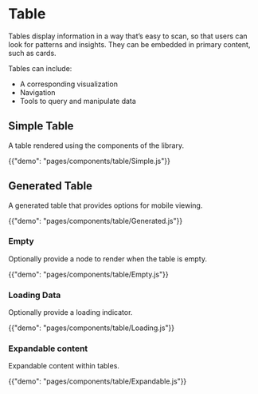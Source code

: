 # Table

Tables display information in a way that’s easy to scan, so that users can look for patterns and insights. They can be embedded in primary content, such as cards.

Tables can include:

- A corresponding visualization
- Navigation
- Tools to query and manipulate data

## Simple Table

A table rendered using the components of the library.

{{"demo": "pages/components/table/Simple.js"}}

## Generated Table

A generated table that provides options for mobile viewing.

{{"demo": "pages/components/table/Generated.js"}}

### Empty

Optionally provide a node to render when the table is empty.

{{"demo": "pages/components/table/Empty.js"}}

### Loading Data

Optionally provide a loading indicator.

{{"demo": "pages/components/table/Loading.js"}}

### Expandable content

Expandable content within tables.

{{"demo": "pages/components/table/Expandable.js"}}
